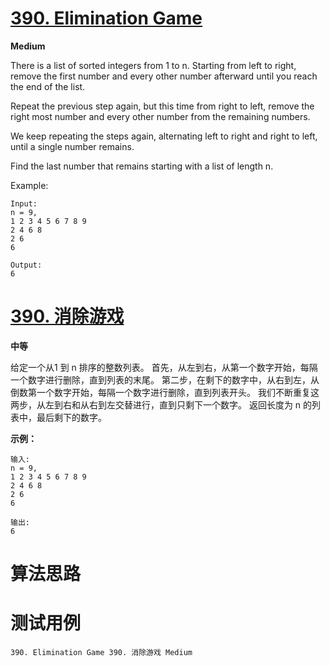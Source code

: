 # [390. Elimination Game][enTitle]

**Medium**

There is a list of sorted integers from 1 to n. Starting from left to right, remove the first number and every other number afterward until you reach the end of the list.

Repeat the previous step again, but this time from right to left, remove the right most number and every other number from the remaining numbers.

We keep repeating the steps again, alternating left to right and right to left, until a single number remains.

Find the last number that remains starting with a list of length n.

Example:

```
Input:
n = 9,
1 2 3 4 5 6 7 8 9
2 4 6 8
2 6
6

Output:
6

```




# [390. 消除游戏][cnTitle]

**中等**

给定一个从1 到 n 排序的整数列表。 首先，从左到右，从第一个数字开始，每隔一个数字进行删除，直到列表的末尾。 第二步，在剩下的数字中，从右到左，从倒数第一个数字开始，每隔一个数字进行删除，直到列表开头。 我们不断重复这两步，从左到右和从右到左交替进行，直到只剩下一个数字。 返回长度为 n 的列表中，最后剩下的数字。

**示例：** 

```
输入:
n = 9,
1 2 3 4 5 6 7 8 9
2 4 6 8
2 6
6

输出:
6
```




# 算法思路

# 测试用例
```
390. Elimination Game 390. 消除游戏 Medium
```

[enTitle]: https://leetcode.com/problems/elimination-game/
[cnTitle]: https://leetcode-cn.com/problems/elimination-game/
